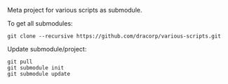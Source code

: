 Meta project for various scripts as submodule.

To get all submodules:

`git clone --recursive https://github.com/dracorp/various-scripts.git`

Update submodule/project:

```
git pull
git submodule init
git submodule update
```
